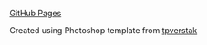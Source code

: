 [GitHub Pages](https://tsuyune.github.io/aod-bikes-landing-page/)

Created using Photoshop template from [tpverstak](https://tpverstak.ru/psd-grid-css/)
